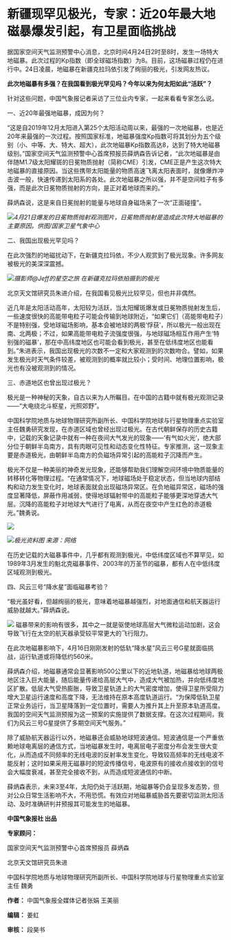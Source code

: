 # 新疆现罕见极光，专家：近20年最大地磁暴爆发引起，有卫星面临挑战

据国家空间天气监测预警中心消息，北京时间4月24日2时至8时，发生一场特大地磁暴。此次过程的Kp指数（即全球磁场指数）为8。目前，这场磁暴过程仍在进行中。24日凌晨，地磁暴在新疆克拉玛依引发了绚丽的极光，引发网友热议。

**此次地磁暴有多强？在我国看到极光罕见吗？今年以来为何太阳如此“活跃”？**

针对这些问题，中国气象报记者采访了三位业内专家，一起来看看专家怎么说。

一、近20年最强地磁暴，成因为何？

“这是自2019年12月太阳进入第25个太阳活动周以来，最强的一次地磁暴，也是近20年来最强的一次过程。按照国家标准，地磁暴强度Kp指数可将其划分为五个级别（小、中等、大、特大、超大），此次地磁暴Kp指数高达8，达到了特大地磁暴级别。”国家空间天气监测预警中心首席预报员薛炳森告诉记者，“此次地磁暴是由伴随M1.7级太阳耀斑的日冕物质抛射（简称CME）引发，CME正是产生这次特大地磁暴的直接原因。当这些携带太阳能量的物质高速飞离太阳表面时，就像爆炸冲击波一般，快速传递到太阳系的各处。此次地磁暴之所以强，并不是空间粒子有多强，而是此次日冕物质抛射的方向，是正对着地球而来的。”

薛炳森说，这是来自日冕抛射的能量与地球自身磁场来了一次“正面碰撞”。

![](https://inews.gtimg.com/newsapp_bt/0/15784151557/1000)_4月21日爆发的日冕物质抛射观测图片，日冕物质抛射是造成此次特大地磁暴的主要原因。供图/国家卫星气象中心_

二、我国出现极光罕见吗？

在此次强烈的地磁扰动下，在新疆克拉玛依，不少人观赏到了极光现象。许多网友被极光的美深深震撼。

![](https://inews.gtimg.com/newsapp_bt/0/15784151622/1000)_摄影师@Jeff的星空之旅
在新疆克拉玛依拍摄到的极光_

北京天文馆研究员朱进介绍，在我国看见极光比较罕见，但也并非偶然。

近几年是太阳活动高年，太阳较为活跃，当太阳耀斑爆发或日冕物质抛射发生后，一些速度很快的高能带电粒子可能会传输到地球附近，“如果它们（高能带电粒子）不是特别强，受地球磁场影响，基本会被地球的两极‘俘获’，所以极光一般出现在南、北两极；不过，如果高能带电粒子流强度很强，与地球磁场相互作用产生‘特别强的磁暴’，那在中高纬度地区也可能会看到极光，甚至在低纬度地区也能看到。”朱进表示，我国出现极光的次数不一定和大家观测到的次数吻合。譬如，如果发生极光时天气条件较差，被观测到的概率就比较小；受时间、地理位置影响，极光也有没被观测到的情况。

三、赤道地区也曾出现过极光？

极光是一种神秘的天象，自古以来为人所瞩目。在中国的古籍中就有极光观测记录——“大电绕北斗枢星，光照郊野”。

中国科学院地质与地球物理研究所副所长、中国科学院地球与行星物理重点实验室主任魏勇研究发现，在赤道区域也曾经出现过极光。在古代朝鲜保存的历史古籍中，记载的天象记录中就有一种在夜间大气发光的现象——‘有气如火光’，绝大部分位于朝鲜半岛南方，具有肉眼可见性和动态变化性特征。专家推测，这一现象主要是赤道极光，由朝鲜半岛南方的负磁场异常引起的高能粒子沉降而产生。

极光不仅是一种美丽的神奇发光现象，还能够帮助我们理解空间环境中物质能量的转移转化等物理过程。“在通常情况下，地球磁场处于稳定状态，但当地球内部结构和动力发生变化时，地球表面就会出现磁场异常区。在负地磁异常区，磁场的强度显著降低，屏蔽作用减弱，使得地球辐射带中的高能粒子能够更深地穿透大气层。沉降的高能粒子对地球大气进行了电离，从而在夜空中产生红色的赤道极光。”魏勇说。

![](https://inews.gtimg.com/newsapp_bt/0/15772474571/1000)

![](https://inews.gtimg.com/newsapp_bt/0/15772474594/1000)_极光资料图 来源：网络_

在历史记载的大磁暴事件中，几乎都有观测到极光，中低纬度区域也不算罕见，如1989年3月发生的魁北克磁暴事件、2003年的万圣节的磁暴，都有人在中低纬度区域观测到极光。

四、风云三号“降水星”面临磁暴考验？

“极光虽好看，但越绚丽的极光，意味着地磁暴越强烈，对地面通信和航天器运行威胁就越大。”薛炳森说。

![](https://inews.gtimg.com/newsapp_bt/0/15784151650/1000)
磁暴带来的影响有很多，其中之一就是驱使地球高层大气微粒运动加剧，这会导致飞行在太空的航天器承受较平常更大的飞行阻力。

在此次地磁暴影响下，4月16日刚刚发射的低轨“降水星”风云三号G星就面临挑战，运行轨道或将降低约560米。

薛炳森介绍，地磁暴通常会显著影响500公里以下的近地轨道，地磁暴给地球两极地区注入巨大能量，随后能量传递给高层大气中，造成大气被加热，并向低纬度地区扩散。低层大气受热膨胀，导致卫星轨道上的大气密度增加，使得卫星所受阻力增大卫星运行速度和高度下降，无法维持在原本高度轨道运行。“为保障低轨卫星正常业务运行，当卫星降落到一定位置时，需要人为推升其上升至原本轨道高度。我国的空间天气监测预报为这一预案的实施提供了数据支撑。在这次过程期间，我们为风云三号G星提供了多期空间天气服务。”

除了威胁航天器运行以外，地磁暴还会威胁地球短波通信。短波通信是一个严重依赖地球电离层的通信方式，当地磁暴发生时，电离层电子密度分布会发生很大变化，从而造成不同频率的无线电波的反射率发生变化，导致较高频率的无线电波不能反射；这时如果采用无磁暴时的短波传播信号，电波原有的接收点接收到的信号会大幅度衰减，甚至完全接收不到，从而造成短波通信的中断。

薛炳森表示，未来3至4年，太阳仍处于活跃期，地磁暴等仍会呈现多发态势，但对公众日常生活影响不大，不用恐慌。有效应对地磁暴威胁首先要密切监测太阳活动、及时准确研判并预报其可能发生的地磁暴。

**中国气象报社 出品**

**专家顾问：**

国家空间天气监测预警中心首席预报员 薛炳森

北京天文馆研究员朱进

中国科学院地质与地球物理研究所副所长、中国科学院地球与行星物理重点实验室主任 魏勇

**作者：** 中国气象报全媒体记者张娟 王美丽

**编辑：** 姜虹

**审核：** 段昊书

